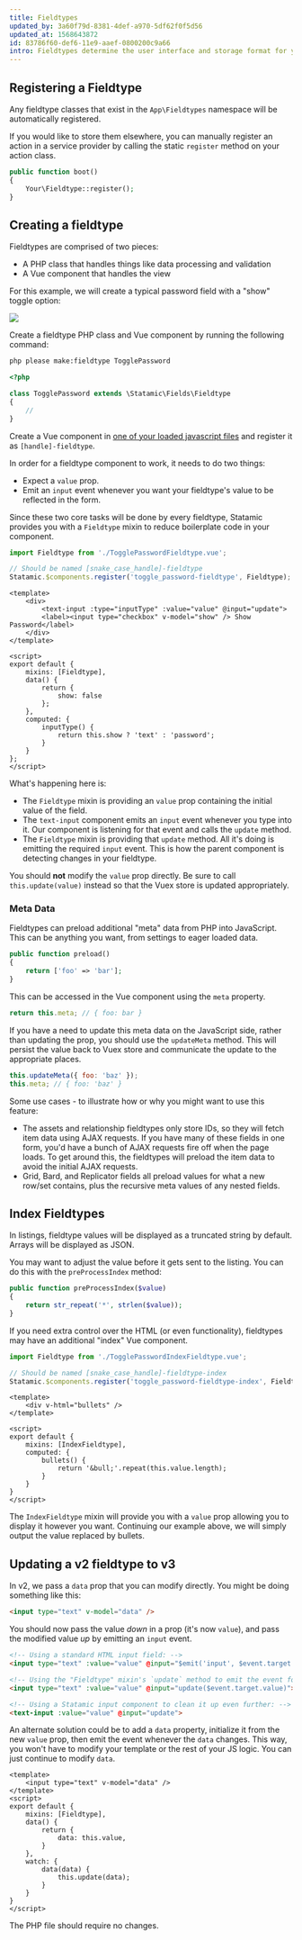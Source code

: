 ```yaml
---
title: Fieldtypes
updated_by: 3a60f79d-8381-4def-a970-5df62f0f5d56
updated_at: 1568643872
id: 83786f60-def6-11e9-aaef-0800200c9a66
intro: Fieldtypes determine the user interface and storage format for your [fields](/fields). Statamic includes 40+ fieldtypes to help you tailor the perfect intuitive experience for your authors.
---
```


## Registering a Fieldtype

Any fieldtype classes that exist in the `App\Fieldtypes` namespace will be automatically registered.

If you would like to store them elsewhere, you can manually register an action in a service provider by calling the static `register` method on your action class.

``` php
public function boot()
{
    Your\Fieldtype::register();
}
```

## Creating a fieldtype

Fieldtypes are comprised of two pieces:

  - A PHP class that handles things like data processing and validation
  - A Vue component that handles the view

For this example, we will create a typical password field with a "show" toggle option:

![](https://docs.statamic.com/assets/examples/password-fieldtype.gif)

Create a fieldtype PHP class and Vue component by running the following command:

``` bash
php please make:fieldtype TogglePassword
```

``` php
<?php

class TogglePassword extends \Statamic\Fields\Fieldtype
{
    //
}
```

Create a Vue component in [one of your loaded javascript files](/guide/extending/addons.html#assets-css-stylesheets-and-javascript) and register it as `[handle]-fieldtype`.

In order for a fieldtype component to work, it needs to do two things:
- Expect a `value` prop.
- Emit an `input` event whenever you want your fieldtype's value to be reflected in the form.

Since these two core tasks will be done by every fieldtype, Statamic provides you with a `Fieldtype` mixin to reduce boilerplate code in your component.

``` js
import Fieldtype from './TogglePasswordFieldtype.vue';

// Should be named [snake_case_handle]-fieldtype
Statamic.$components.register('toggle_password-fieldtype', Fieldtype);
```

``` vue
<template>
    <div>
        <text-input :type="inputType" :value="value" @input="update">
        <label><input type="checkbox" v-model="show" /> Show Password</label>
    </div>
</template>

<script>
export default {
    mixins: [Fieldtype],
    data() {
        return {
            show: false
        };
    },
    computed: {
        inputType() {
            return this.show ? 'text' : 'password';
        }
    }
};
</script>
```

What's happening here is:
- The `Fieldtype` mixin is providing an `value` prop containing the initial value of the field.
- The `text-input` component emits an `input` event whenever you type into it. Our component is listening for that event and calls the `update` method.
- The `Fieldtype` mixin is providing that `update` method. All it's doing is emitting the required `input` event. This is how the parent component is detecting changes in your fieldtype.

You should **not** modify the `value` prop directly. Be sure to call `this.update(value)` instead so that the Vuex store is updated appropriately.

### Meta Data

Fieldtypes can preload additional "meta" data from PHP into JavaScript. This can be anything you want, from settings to eager loaded data.

``` php
public function preload()
{
    return ['foo' => 'bar'];
}
```

This can be accessed in the Vue component using the `meta` property.

``` js
return this.meta; // { foo: bar }
```

If you have a need to update this meta data on the JavaScript side, rather than updating the prop, you should use the `updateMeta` method. This will persist the value back to Vuex store and communicate the update to the appropriate places.

``` js
this.updateMeta({ foo: 'baz' });
this.meta; // { foo: 'baz' }
```

Some use cases - to illustrate how or why you might want to use this feature:

- The assets and relationship fieldtypes only store IDs, so they will fetch item data using AJAX requests. If you have many of these fields in one form, you'd have a bunch of AJAX requests fire off when the page loads.
  To get around this, the fieldtypes will preload the item data to avoid the initial AJAX requests.
- Grid, Bard, and Replicator fields all preload values for what a new row/set contains, plus the recursive meta values of any nested fields.

## Index Fieldtypes

In listings, fieldtype values will be displayed as a truncated string by default. Arrays will be displayed as JSON.

You may want to adjust the value before it gets sent to the listing. You can do this with the `preProcessIndex` method:

``` php
public function preProcessIndex($value)
{
    return str_repeat('*', strlen($value));
}
```

If you need extra control over the HTML (or even functionality), fieldtypes may have an additional "index" Vue component.


``` js
import Fieldtype from './TogglePasswordIndexFieldtype.vue';

// Should be named [snake_case_handle]-fieldtype-index
Statamic.$components.register('toggle_password-fieldtype-index', Fieldtype);
```

``` vue
<template>
    <div v-html="bullets" />
</template>

<script>
export default {
    mixins: [IndexFieldtype],
    computed: {
        bullets() {
            return '&bull;'.repeat(this.value.length);
        }
    }
}
</script>
```

The `IndexFieldtype` mixin will provide you with a `value` prop allowing you to display it however you want. Continuing our example above, we will simply output the value replaced by bullets.


## Updating a v2 fieldtype to v3

In v2, we pass a `data` prop that you can modify directly. You might be doing something like this:

``` html
<input type="text" v-model="data" />
```

You should now pass the value _down_ in a prop (it's now `value`), and pass the modified value _up_ by emitting an `input` event.

``` html
<!-- Using a standard HTML input field: -->
<input type="text" :value="value" @input="$emit('input', $event.target.value)">

<!-- Using the "Fieldtype" mixin's `update` method to emit the event for you: -->
<input type="text" :value="value" @input="update($event.target.value)">

<!-- Using a Statamic input component to clean it up even further: -->
<text-input :value="value" @input="update">
```

An alternate solution could be to add a `data` property, initialize it from the new `value` prop, then emit the event whenever the `data` changes. This way, you won't have to modify your template or the rest of your JS logic. You can just continue to modify `data`.

``` vue
<template>
    <input type="text" v-model="data" />
</template>
<script>
export default {
    mixins: [Fieldtype],
    data() {
        return {
            data: this.value,
        }
    },
    watch: {
        data(data) {
            this.update(data);
        }
    }
}
</script>
```

The PHP file should require no changes.
